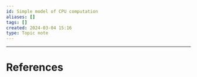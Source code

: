 ```yaml
---
id: Simple model of CPU computation
aliases: []
tags: []
created: 2024-03-04 15:16
type: Topic note
---
```




---
# References
